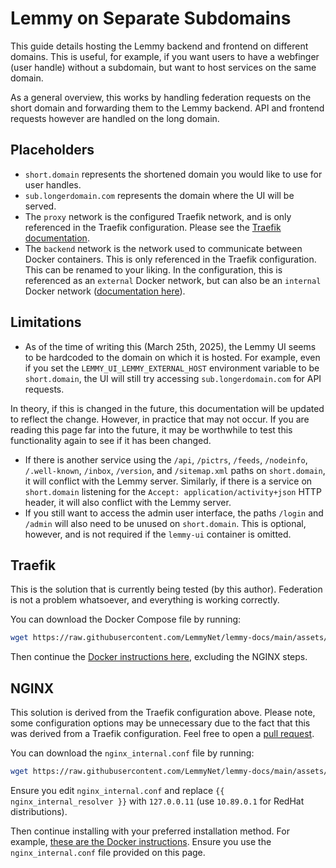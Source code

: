 # Lemmy on Separate Subdomains

This guide details hosting the Lemmy backend and frontend on different domains. This is useful, for example, if you want users to have a webfinger (user handle) without a subdomain, but want to host services on the same domain.

As a general overview, this works by handling federation requests on the short domain and forwarding them to the Lemmy backend. API and frontend requests however are handled on the long domain.

## Placeholders

- `short.domain` represents the shortened domain you would like to use for user handles.
- `sub.longerdomain.com` represents the domain where the UI will be served.
- The `proxy` network is the configured Traefik network, and is only referenced in the Traefik configuration. Please see the [Traefik documentation](https://doc.traefik.io/traefik/providers/docker/#network).
- The `backend` network is the network used to communicate between Docker containers. This is only referenced in the Traefik configuration. This can be renamed to your liking. In the configuration, this is referenced as an `external` Docker network, but can also be an `internal` Docker network ([documentation here](https://docs.docker.com/compose/how-tos/networking/#use-a-pre-existing-network)).

## Limitations

- As of the time of writing this (March 25th, 2025), the Lemmy UI seems to be hardcoded to the domain on which it is hosted. For example, even if you set the `LEMMY_UI_LEMMY_EXTERNAL_HOST` environment variable to be `short.domain`, the UI will still try accessing `sub.longerdomain.com` for API requests.

In theory, if this is changed in the future, this documentation will be updated to reflect the change. However, in practice that may not occur. If you are reading this page far into the future, it may be worthwhile to test this functionality again to see if it has been changed.

- If there is another service using the `/api`, `/pictrs`, `/feeds`, `/nodeinfo`, `/.well-known`, `/inbox`, `/version`, and `/sitemap.xml` paths on `short.domain`, it will conflict with the Lemmy server. Similarly, if there is a service on `short.domain` listening for the `Accept: application/activity+json` HTTP header, it will also conflict with the Lemmy server.
- If you still want to access the admin user interface, the paths `/login` and `/admin` will also need to be unused on `short.domain`. This is optional, however, and is not required if the `lemmy-ui` container is omitted.

## Traefik

This is the solution that is currently being tested (by this author). Federation is not a problem whatsoever, and everything is working correctly.

You can download the Docker Compose file by running:

```sh
wget https://raw.githubusercontent.com/LemmyNet/lemmy-docs/main/assets/separate_subdomains/traefik/compose.yml
```

Then continue the [Docker instructions here](https://join-lemmy.org/docs/administration/install_docker.html), excluding the NGINX steps.

## NGINX

This solution is derived from the Traefik configuration above. Please note, some configuration options may be unnecessary due to the fact that this was derived from a Traefik configuration. Feel free to open a [pull request](https://github.com/LemmyNet/lemmy-docs).

You can download the `nginx_internal.conf` file by running:

```sh
wget https://raw.githubusercontent.com/LemmyNet/lemmy-docs/main/assets/separate_subdomains/nginx/nginx_internal.conf
```

Ensure you edit `nginx_internal.conf` and replace `{{ nginx_internal_resolver }}` with `127.0.0.11` (use `10.89.0.1` for RedHat distributions).

Then continue installing with your preferred installation method. For example, [these are the Docker instructions](https://join-lemmy.org/docs/administration/install_docker.html). Ensure you use the `nginx_internal.conf` file provided on this page.
